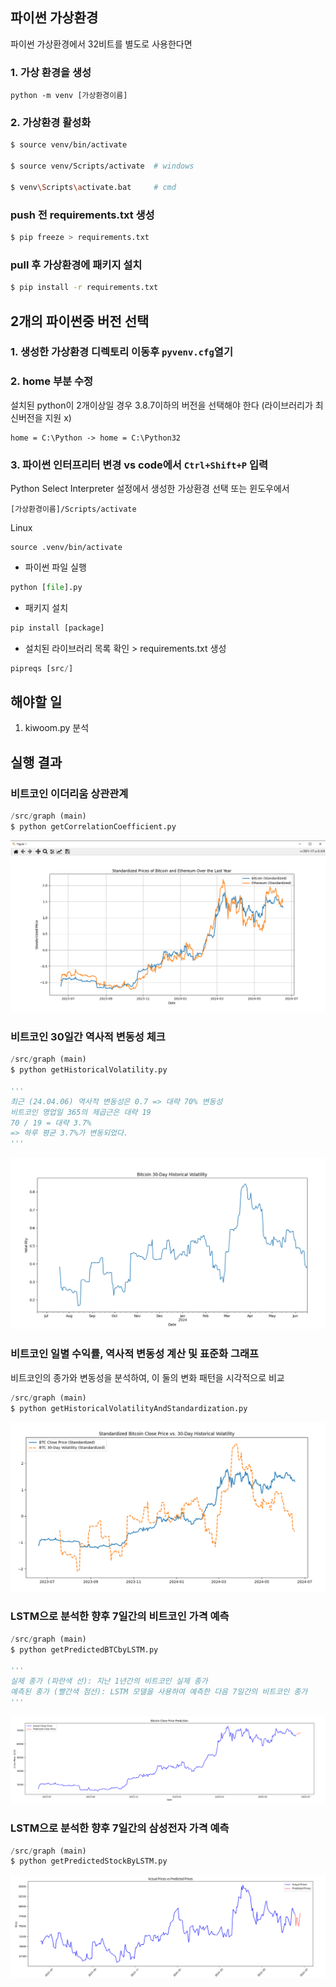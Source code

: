 ## 파이썬 가상환경

파이썬 가상환경에서 32비트를 별도로 사용한다면
### 1. 가상 환경을 생성 
```
python -m venv [가상환경이름]
```
### 2. 가상환경 활성화
```bash
$ source venv/bin/activate 

$ source venv/Scripts/activate  # windows

$ venv\Scripts\activate.bat     # cmd
```

### push 전 requirements.txt 생성
```bash
$ pip freeze > requirements.txt
```
### pull 후 가상환경에 패키지 설치
```bash
$ pip install -r requirements.txt
```

## 2개의 파이썬중 버전 선택
### 1. 생성한 가상환경 디렉토리 이동후 `pyvenv.cfg`열기
### 2. home 부분 수정
설치된 python이 2개이상일 경우 3.8.7이하의 버전을 선택해야 한다 (라이브러리가 최신버전을 지원 x)
```
home = C:\Python -> home = C:\Python32
```
### 3. 파이썬 인터프리터 변경 vs code에서 `Ctrl+Shift+P` 입력
Python Select Interpreter 설정에서 생성한 가상환경 선택
또는 윈도우에서
```
[가상환경이름]/Scripts/activate
```
Linux
```
source .venv/bin/activate
```
- 파이썬 파일 실행
```py
python [file].py
```


- 패키지 설치
```py
pip install [package]
```
- 설치된 라이브러리 목록 확인 > requirements.txt 생성
```py
pipreqs [src/]
```

## 해야할 일

1. kiwoom.py 분석

## 실행 결과

### 비트코인 이더리움 상관관계
```py
/src/graph (main)
$ python getCorrelationCoefficient.py
```
![alt text](image.png)

### 비트코인 30일간 역사적 변동성 체크
```py
/src/graph (main)
$ python getHistoricalVolatility.py

'''
최근 (24.04.06) 역사적 변동성은 0.7 => 대략 70% 변동성
비트코인 영업일 365의 제곱근은 대략 19
70 / 19 = 대략 3.7%
=> 하루 평균 3.7%가 변동되었다.
'''
```
![alt text](image-1.png)

### 비트코인 일별 수익률, 역사적 변동성 계산 및 표준화 그래프
비트코인의 종가와 변동성을 분석하여, 이 둘의 변화 패턴을 시각적으로 비교
```py
/src/graph (main)
$ python getHistoricalVolatilityAndStandardization.py 
```
![alt text](image-2.png)
### LSTM으로 분석한 향후 7일간의 비트코인 가격 예측
```py
/src/graph (main)
$ python getPredictedBTCbyLSTM.py

'''
실제 종가 (파란색 선): 지난 1년간의 비트코인 실제 종가
예측된 종가 (빨간색 점선): LSTM 모델을 사용하여 예측한 다음 7일간의 비트코인 종가
'''
```
![alt text](image-3.png)

### LSTM으로 분석한 향후 7일간의 삼성전자 가격 예측
```py
/src/graph (main)
$ python getPredictedStockByLSTM.py 
```
![alt text](image-4.png)